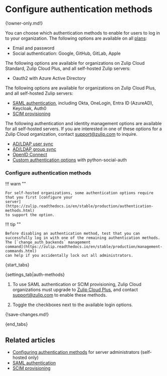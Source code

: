 # Configure authentication methods

{!owner-only.md!}

You can choose which authentication methods to enable for users to log in to
your organization. The following options are available on all
[plans](https://zulip.com/plans/):

- Email and password
- Social authentication: Google, GitHub, GitLab, Apple

The following options are available for organizations on Zulip Cloud Standard,
Zulip Cloud Plus, and all self-hosted Zulip servers:

- Oauth2 with Azure Active Directory

The following options are available for organizations on Zulip Cloud Plus, and all self-hosted Zulip servers:

- [SAML authentication](/help/saml-authentication), including Okta, OneLogin, Entra ID (AzureAD), Keycloak, Auth0
- [SCIM provisioning](/help/scim)

The following authentication and identity management options are available for
all self-hosted servers. If you are interested in one of these options for a
Zulip Cloud organization, contact [support@zulip.com](mailto:support@zulip.com)
to inquire.

- [AD/LDAP user
  sync](https://zulip.readthedocs.io/en/stable/production/authentication-methods.html#ldap-including-active-directory)
- [AD/LDAP group
  sync](https://zulip.readthedocs.io/en/stable/production/authentication-methods.html#ldap-including-active-directory)
- [OpenID
  Connect](https://zulip.readthedocs.io/en/stable/production/authentication-methods.html#openid-connect)
- [Custom authentication
  options](https://python-social-auth.readthedocs.io/en/latest/backends/index.html#social-backends)
  with python-social-auth

### Configure authentication methods

!!! warn ""

    For self-hosted organizations, some authentication options require
    that you first [configure your
    server](https://zulip.readthedocs.io/en/stable/production/authentication-methods.html)
    to support the option.

!!! tip ""

    Before disabling an authentication method, test that you can
    successfully log in with one of the remaining authentication methods.
    The [`change_auth_backends` management
    command](https://zulip.readthedocs.io/en/stable/production/management-commands.html)
    can help if you accidentally lock out all administrators.

{start_tabs}

{settings_tab|auth-methods}

1. To use SAML authentication or SCIM provisioning, Zulip Cloud organizations
   must upgrade to [Zulip Cloud Plus](https://zulip.com/plans/), and contact
   [support@zulip.com](mailto:support@zulip.com) to enable these methods.

1. Toggle the checkboxes next to the available login options.

{!save-changes.md!}

{end_tabs}

## Related articles

* [Configuring authentication methods](https://zulip.readthedocs.io/en/stable/production/authentication-methods.html)
  for server administrators (self-hosted only)
* [SAML authentication](/help/saml-authentication)
* [SCIM provisioning](/help/scim)
